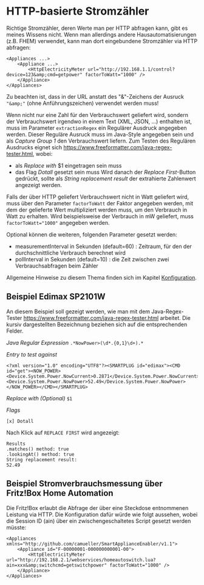 # HTTP-basierte Stromzähler

Richtige Stromzähler, deren Werte man per HTTP abfragen kann, gibt es meines Wissens nicht. Wenn man allerdings andere Hausautomatisierungen (z.B. FHEM) verwendet, kann man dort eingebundene Stromzähler via HTTP abfragen:
```
<Appliances ...>
    <Appliance ...>
        <HttpElectricityMeter url="http://192.168.1.1/control?device=123&amp;cmd=getpower" factorToWatt="1000" />
    </Appliance>
</Appliances>
```
Zu beachten ist, dass in der URL anstatt des "&"-Zeichens der Ausruck ```"&amp;"``` (ohne Anführungszeichen) verwendet werden muss!

Wenn nicht nur eine Zahl für den Verbrauchswert geliefert wird, sondern der Verbrauchswert irgendwo in einem Text (XML, JSON, ...) enthalten ist, muss im Parameter ```extractionRegex``` ein Regulärer Ausdruck angegeben werden. Dieser Reguläre Ausruck muss im Java-Style angegeben sein und als _Capture Group 1_ den Verbrauchswert liefern. Zum Testen des Regulären Ausdrucks eignet sich https://www.freeformatter.com/java-regex-tester.html, wobei:
- als _Replace with_ $1 eingetragen sein muss
- das Flag _Dotall_ gesetzt sein muss
Wird danach der _Replace First_-Button gedrückt, sollte als _String replacement result_ der extrahierte Zahlenwert angezeigt werden.

Falls der über HTTP geliefert Verbrauchswert nicht in Watt geliefert wird, muss über den Parameter ```factorToWatt``` der Faktor angegeben werden, mit dem der gelieferte Wert multipliziert werden muss, um den Verbrauch in Watt zu erhalten. Wird beispielsweise der Verbrauch in mW geliefert, muss ```factorToWatt="1000"``` angegeben werden.

Optional können die weiteren, folgenden Parameter gesetzt werden:
- measurementInterval in Sekunden (default=60) : Zeitraum, für den der durchschnittliche Verbrauch berechnet wird
- pollInterval in Sekunden (default=10) : die Zeit zwischen zwei Verbrauchsabfragen beim Zähler

Allgemeine Hinweise zu diesem Thema finden sich im Kapitel [Konfiguration](Configuration_DE.md).


## Beispiel Edimax SP2101W
An diesem Beispiel soll gezeigt werden, wie man mit dem Java-Regex-Tester https://www.freeformatter.com/java-regex-tester.html arbeitet. Die kursiv dargestellten Bezeichnung beziehen sich auf die entsprechenden Felder.

_Java Regular Expression_
```.*NowPower>(\d*.{0,1}\d+).*```


_Entry to test against_
```
<?xml version="1.0" encoding="UTF8"?><SMARTPLUG id="edimax"><CMD id="get"><NOW_POWER><Device.System.Power.NowCurrent>0.2871</Device.System.Power.NowCurrent><Device.System.Power.NowPower>52.49</Device.System.Power.NowPower></NOW_POWER></CMD></SMARTPLUG>
```

_Replace with (Optional)_
```$1```

_Flags_
```
[x] Dotall
```
Nach Klick auf ```REPLACE FIRST``` wird angezeigt:
```
Results
.matches() method: true
.lookingAt() method: true
String replacement result:
52.49
```

## Beispiel Stromverbrauchsmessung über Fritz!Box Home Automation
Die Fritz!Box erlaubt die Abfrage der über eine Steckdose entnommenen Leistung via HTTP. Die Konfiguration dafür würde wie folgt aussehen, wobei die Session ID (ain) über ein zwischengeschaltetes Script gesetzt werden müsste:
```
<Appliances xmlns="http://github.com/camueller/SmartApplianceEnabler/v1.1">
    <Appliance id="F-00000001-000000000001-00">
        <HttpElectricityMeter url="http://192.168.2.1/webservices/homeautoswitch.lua?ain=xxx&amp;switchcmd=getswitchpower" factorToWatt="1000" />
    </Appliance>
</Appliances>
```
